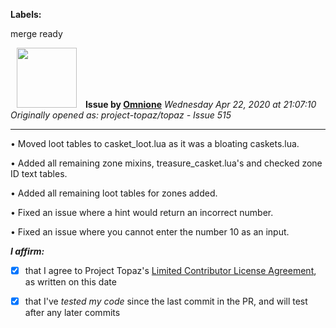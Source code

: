 **Labels:**

merge ready



<a href="https://github.com/Omnione"><img src="https://avatars2.githubusercontent.com/u/10185476?v=4" width="96" height="96" hspace="10"></img></a> **Issue by [Omnione](https://github.com/Omnione)**
_Wednesday Apr 22, 2020 at 21:07:10_
_Originally opened as: project-topaz/topaz - Issue 515_

----

• Moved loot tables to casket_loot.lua as it was a bloating caskets.lua.
• Added all remaining zone mixins, treasure_casket.lua's and checked zone ID text tables.
• Added all remaining loot tables for zones added.
• Fixed an issue where a hint would return an incorrect number.
• Fixed an issue where you cannot enter the number 10 as an input.

<!-- place 'x' mark between square [X] brackets to affirm: -->
**_I affirm:_**
- [X] that I agree to Project Topaz's [Limited Contributor License Agreement](http://project-topaz.com/blob/release/CONTRIBUTOR_AGREEMENT.md), as written on this date
- [X] that I've _tested my code_ since the last commit in the PR, and will test after any later commits


